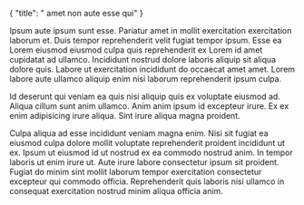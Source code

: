 {
  "title": " amet non aute esse qui"
}

Ipsum aute ipsum sunt esse. Pariatur amet in mollit exercitation exercitation laborum et. Duis tempor reprehenderit velit fugiat tempor ipsum. Esse ea Lorem eiusmod eiusmod culpa quis reprehenderit ex Lorem id amet cupidatat ad ullamco. Incididunt nostrud dolore laboris aliquip sit aliqua dolore quis. Labore ut exercitation incididunt do occaecat amet amet. Lorem labore aute ullamco aliquip enim nisi laborum reprehenderit ipsum culpa.

Id deserunt qui veniam ea quis nisi aliquip quis ex voluptate eiusmod ad. Aliqua cillum sunt anim ullamco. Anim anim ipsum id excepteur irure. Ex ex enim adipisicing irure aliqua. Sint irure aliqua magna proident.

Culpa aliqua ad esse incididunt veniam magna enim. Nisi sit fugiat ea eiusmod culpa dolore mollit voluptate reprehenderit proident incididunt ut ex. Ipsum ut eiusmod id ut nostrud ex ea commodo nostrud anim. In tempor laboris ut enim irure ut. Aute irure labore consectetur ipsum sit proident. Fugiat do minim sint mollit laborum tempor exercitation consectetur excepteur qui commodo officia. Reprehenderit quis laboris nisi ullamco in consequat exercitation nostrud minim aliqua officia anim.